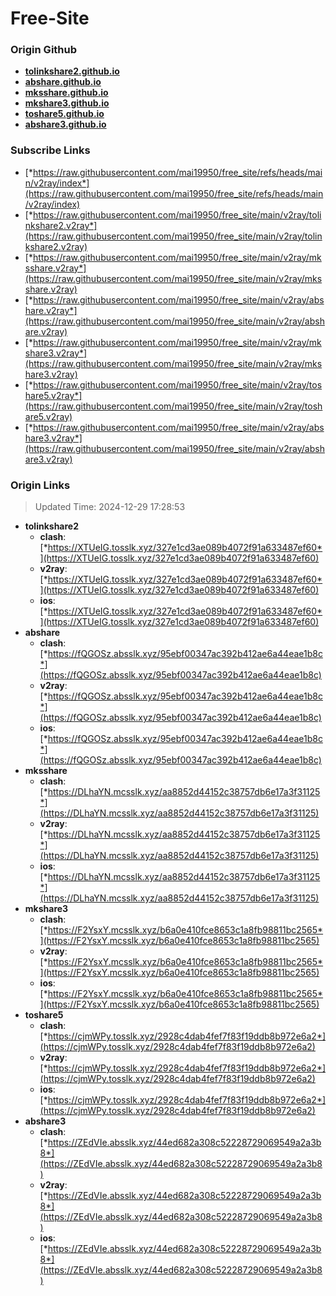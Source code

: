 # Free-Site

### Origin Github

- [**tolinkshare2.github.io**](https://github.com/tolinkshare2/tolinkshare2.github.io)
- [**abshare.github.io**](https://github.com/abshare/abshare.github.io)
- [**mksshare.github.io**](https://github.com/mksshare/mksshare.github.io)
- [**mkshare3.github.io**](https://github.com/mkshare3/mkshare3.github.io)
- [**toshare5.github.io**](https://github.com/toshare5/toshare5.github.io)
- [**abshare3.github.io**](https://github.com/abshare3/abshare3.github.io)

### Subscribe Links

- [*https://raw.githubusercontent.com/mai19950/free_site/refs/heads/main/v2ray/index*](https://raw.githubusercontent.com/mai19950/free_site/refs/heads/main/v2ray/index)
- [*https://raw.githubusercontent.com/mai19950/free_site/main/v2ray/tolinkshare2.v2ray*](https://raw.githubusercontent.com/mai19950/free_site/main/v2ray/tolinkshare2.v2ray)
- [*https://raw.githubusercontent.com/mai19950/free_site/main/v2ray/mksshare.v2ray*](https://raw.githubusercontent.com/mai19950/free_site/main/v2ray/mksshare.v2ray)
- [*https://raw.githubusercontent.com/mai19950/free_site/main/v2ray/abshare.v2ray*](https://raw.githubusercontent.com/mai19950/free_site/main/v2ray/abshare.v2ray)
- [*https://raw.githubusercontent.com/mai19950/free_site/main/v2ray/mkshare3.v2ray*](https://raw.githubusercontent.com/mai19950/free_site/main/v2ray/mkshare3.v2ray)
- [*https://raw.githubusercontent.com/mai19950/free_site/main/v2ray/toshare5.v2ray*](https://raw.githubusercontent.com/mai19950/free_site/main/v2ray/toshare5.v2ray)
- [*https://raw.githubusercontent.com/mai19950/free_site/main/v2ray/abshare3.v2ray*](https://raw.githubusercontent.com/mai19950/free_site/main/v2ray/abshare3.v2ray)

### Origin Links

> Updated Time: 2024-12-29 17:28:53

- **tolinkshare2**
  - **clash**: [*https://XTUeIG.tosslk.xyz/327e1cd3ae089b4072f91a633487ef60*](https://XTUeIG.tosslk.xyz/327e1cd3ae089b4072f91a633487ef60)
  - **v2ray**: [*https://XTUeIG.tosslk.xyz/327e1cd3ae089b4072f91a633487ef60*](https://XTUeIG.tosslk.xyz/327e1cd3ae089b4072f91a633487ef60)
  - **ios**: [*https://XTUeIG.tosslk.xyz/327e1cd3ae089b4072f91a633487ef60*](https://XTUeIG.tosslk.xyz/327e1cd3ae089b4072f91a633487ef60)
- **abshare**
  - **clash**: [*https://fQGOSz.absslk.xyz/95ebf00347ac392b412ae6a44eae1b8c*](https://fQGOSz.absslk.xyz/95ebf00347ac392b412ae6a44eae1b8c)
  - **v2ray**: [*https://fQGOSz.absslk.xyz/95ebf00347ac392b412ae6a44eae1b8c*](https://fQGOSz.absslk.xyz/95ebf00347ac392b412ae6a44eae1b8c)
  - **ios**: [*https://fQGOSz.absslk.xyz/95ebf00347ac392b412ae6a44eae1b8c*](https://fQGOSz.absslk.xyz/95ebf00347ac392b412ae6a44eae1b8c)
- **mksshare**
  - **clash**: [*https://DLhaYN.mcsslk.xyz/aa8852d44152c38757db6e17a3f31125*](https://DLhaYN.mcsslk.xyz/aa8852d44152c38757db6e17a3f31125)
  - **v2ray**: [*https://DLhaYN.mcsslk.xyz/aa8852d44152c38757db6e17a3f31125*](https://DLhaYN.mcsslk.xyz/aa8852d44152c38757db6e17a3f31125)
  - **ios**: [*https://DLhaYN.mcsslk.xyz/aa8852d44152c38757db6e17a3f31125*](https://DLhaYN.mcsslk.xyz/aa8852d44152c38757db6e17a3f31125)
- **mkshare3**
  - **clash**: [*https://F2YsxY.mcsslk.xyz/b6a0e410fce8653c1a8fb98811bc2565*](https://F2YsxY.mcsslk.xyz/b6a0e410fce8653c1a8fb98811bc2565)
  - **v2ray**: [*https://F2YsxY.mcsslk.xyz/b6a0e410fce8653c1a8fb98811bc2565*](https://F2YsxY.mcsslk.xyz/b6a0e410fce8653c1a8fb98811bc2565)
  - **ios**: [*https://F2YsxY.mcsslk.xyz/b6a0e410fce8653c1a8fb98811bc2565*](https://F2YsxY.mcsslk.xyz/b6a0e410fce8653c1a8fb98811bc2565)
- **toshare5**
  - **clash**: [*https://cjmWPy.tosslk.xyz/2928c4dab4fef7f83f19ddb8b972e6a2*](https://cjmWPy.tosslk.xyz/2928c4dab4fef7f83f19ddb8b972e6a2)
  - **v2ray**: [*https://cjmWPy.tosslk.xyz/2928c4dab4fef7f83f19ddb8b972e6a2*](https://cjmWPy.tosslk.xyz/2928c4dab4fef7f83f19ddb8b972e6a2)
  - **ios**: [*https://cjmWPy.tosslk.xyz/2928c4dab4fef7f83f19ddb8b972e6a2*](https://cjmWPy.tosslk.xyz/2928c4dab4fef7f83f19ddb8b972e6a2)
- **abshare3**
  - **clash**: [*https://ZEdVIe.absslk.xyz/44ed682a308c52228729069549a2a3b8*](https://ZEdVIe.absslk.xyz/44ed682a308c52228729069549a2a3b8)
  - **v2ray**: [*https://ZEdVIe.absslk.xyz/44ed682a308c52228729069549a2a3b8*](https://ZEdVIe.absslk.xyz/44ed682a308c52228729069549a2a3b8)
  - **ios**: [*https://ZEdVIe.absslk.xyz/44ed682a308c52228729069549a2a3b8*](https://ZEdVIe.absslk.xyz/44ed682a308c52228729069549a2a3b8)
